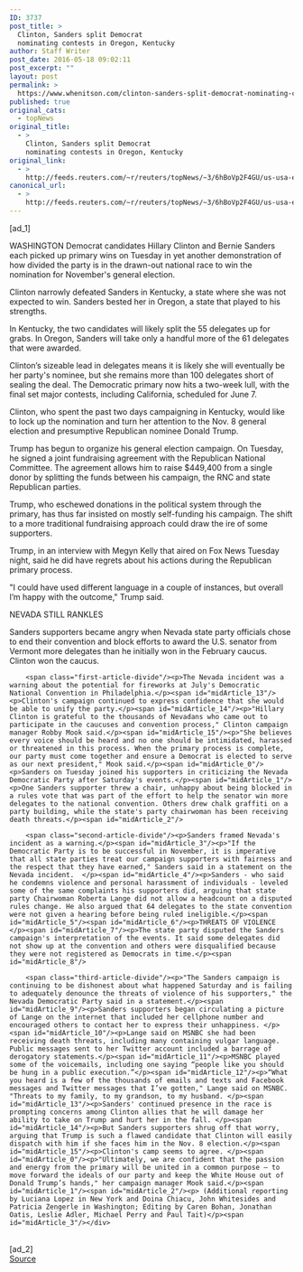 ```yaml
---
ID: 3737
post_title: >
  Clinton, Sanders split Democrat
  nominating contests in Oregon, Kentucky
author: Staff Writer
post_date: 2016-05-18 09:02:11
post_excerpt: ""
layout: post
permalink: >
  https://www.whenitson.com/clinton-sanders-split-democrat-nominating-contests-in-oregon-kentucky/
published: true
original_cats:
  - topNews
original_title:
  - >
    Clinton, Sanders split Democrat
    nominating contests in Oregon, Kentucky
original_link:
  - >
    http://feeds.reuters.com/~r/reuters/topNews/~3/6hBoVp2F4GU/us-usa-election-idUSKCN0Y816G
canonical_url:
  - >
    http://feeds.reuters.com/~r/reuters/topNews/~3/6hBoVp2F4GU/us-usa-election-idUSKCN0Y816G
---
```

 [ad_1]
<br><div id="articleText">
<span id="midArticle_start"/>

<span id="midArticle_0"/><span class="focusParagraph" readability="4"><p><span class="articleLocation">WASHINGTON</span> Democrat candidates Hillary Clinton and Bernie Sanders each picked up primary wins on Tuesday in yet another demonstration of how divided the party is in the drawn-out national race to win the nomination for November's general election.</p></span><span id="midArticle_1"/><p>Clinton narrowly defeated Sanders in Kentucky, a state where she was not expected to win. Sanders bested her in Oregon, a state that played to his strengths.</p><span id="midArticle_2"/><p>In Kentucky, the two candidates will likely split the 55 delegates up for grabs. In Oregon, Sanders will take only a handful more of the 61 delegates that were awarded.    </p><span id="midArticle_3"/><p>Clinton’s sizeable lead in delegates means it is likely she will eventually be her party's nominee, but she remains more than 100 delegates short of sealing the deal. The Democratic primary now hits a two-week lull, with the final set major contests, including California, scheduled for June 7.</p><span id="midArticle_4"/><p>Clinton, who spent the past two days campaigning in Kentucky, would like to lock up the nomination and turn her attention to the Nov. 8 general election and presumptive Republican nominee Donald Trump.</p><span id="midArticle_5"/><p>Trump has begun to organize his general election campaign. On Tuesday, he signed a joint fundraising agreement with the Republican National Committee. The agreement allows him to raise $449,400 from a single donor by splitting the funds between his campaign, the RNC and state Republican parties. </p><span id="midArticle_6"/><p>Trump, who eschewed donations in the political system through the primary, has thus far insisted on mostly self-funding his campaign. The shift to a more traditional fundraising approach could draw the ire of some supporters.</p><span id="midArticle_7"/><p>Trump, in an interview with Megyn Kelly that aired on Fox News Tuesday night, said he did have regrets about his actions during the Republican primary process.</p><span id="midArticle_8"/><p>"I could have used different language in a couple of instances, but overall I’m happy with the outcome," Trump said. </p><span id="midArticle_9"/><span id="midArticle_10"/><p>NEVADA STILL RANKLES</p><span id="midArticle_11"/><p>Sanders supporters became angry when Nevada state party officials chose to end their convention and block efforts to award the U.S. senator from Vermont more delegates than he initially won in the February caucus. Clinton won the caucus.</p><span id="midArticle_12"/>
        
        <span class="first-article-divide"/><p>The Nevada incident was a warning about the potential for fireworks at July's Democratic National Convention in Philadelphia.</p><span id="midArticle_13"/><p>Clinton's campaign continued to express confidence that she would be able to unify the party.</p><span id="midArticle_14"/><p>"Hillary Clinton is grateful to the thousands of Nevadans who came out to participate in the caucuses and convention process," Clinton campaign manager Robby Mook said.</p><span id="midArticle_15"/><p>"She believes every voice should be heard and no one should be intimidated, harassed or threatened in this process. When the primary process is complete, our party must come together and ensure a Democrat is elected to serve as our next president," Mook said.</p><span id="midArticle_0"/><p>Sanders on Tuesday joined his supporters in criticizing the Nevada Democratic Party after Saturday's events.</p><span id="midArticle_1"/><p>One Sanders supporter threw a chair, unhappy about being blocked in a rules vote that was part of the effort to help the senator win more delegates to the national convention. Others drew chalk graffiti on a party building, while the state's party chairwoman has been receiving death threats.</p><span id="midArticle_2"/>
        
        <span class="second-article-divide"/><p>Sanders framed Nevada's incident as a warning.</p><span id="midArticle_3"/><p>"If the Democratic Party is to be successful in November, it is imperative that all state parties treat our campaign supporters with fairness and the respect that they have earned," Sanders said in a statement on the Nevada incident.  </p><span id="midArticle_4"/><p>Sanders - who said he condemns violence and personal harassment of individuals - leveled some of the same complaints his supporters did, arguing that state party Chairwoman Roberta Lange did not allow a headcount on a disputed rules change. He also argued that 64 delegates to the state convention were not given a hearing before being ruled ineligible.</p><span id="midArticle_5"/><span id="midArticle_6"/><p>THREATS OF VIOLENCE </p><span id="midArticle_7"/><p>The state party disputed the Sanders campaign's interpretation of the events. It said some delegates did not show up at the convention and others were disqualified because they were not registered as Democrats in time.</p><span id="midArticle_8"/>
        
        <span class="third-article-divide"/><p>"The Sanders campaign is continuing to be dishonest about what happened Saturday and is failing to adequately denounce the threats of violence of his supporters," the Nevada Democratic Party said in a statement.</p><span id="midArticle_9"/><p>Sanders supporters began circulating a picture of Lange on the internet that included her cellphone number and encouraged others to contact her to express their unhappiness. </p><span id="midArticle_10"/><p>Lange said on MSNBC she had been receiving death threats, including many containing vulgar language. Public messages sent to her Twitter account included a barrage of derogatory statements.</p><span id="midArticle_11"/><p>MSNBC played some of the voicemails, including one saying “people like you should be hung in a public execution.”</p><span id="midArticle_12"/><p>“What you heard is a few of the thousands of emails and texts and Facebook messages and Twitter messages that I’ve gotten," Lange said on MSNBC. "Threats to my family, to my grandson, to my husband. </p><span id="midArticle_13"/><p>Sanders' continued presence in the race is prompting concerns among Clinton allies that he will damage her ability to take on Trump and hurt her in the fall. </p><span id="midArticle_14"/><p>But Sanders supporters shrug off that worry, arguing that Trump is such a flawed candidate that Clinton will easily dispatch with him if she faces him in the Nov. 8 election.</p><span id="midArticle_15"/><p>Clinton's camp seems to agree. </p><span id="midArticle_0"/><p>"Ultimately, we are confident that the passion and energy from the primary will be united in a common purpose — to move forward the ideals of our party and keep the White House out of Donald Trump’s hands," her campaign manager Mook said.</p><span id="midArticle_1"/><span id="midArticle_2"/><p> (Additional reporting by Luciana Lopez in New York and Doina Chiacu, John Whitesides and Patricia Zengerle in Washington; Editing by Caren Bohan, Jonathan Oatis, Leslie Adler, Michael Perry and Paul Tait)</p><span id="midArticle_3"/></div>
<br>[ad_2]
<br><a href="http://feeds.reuters.com/~r/reuters/topNews/~3/6hBoVp2F4GU/us-usa-election-idUSKCN0Y816G">Source </a>